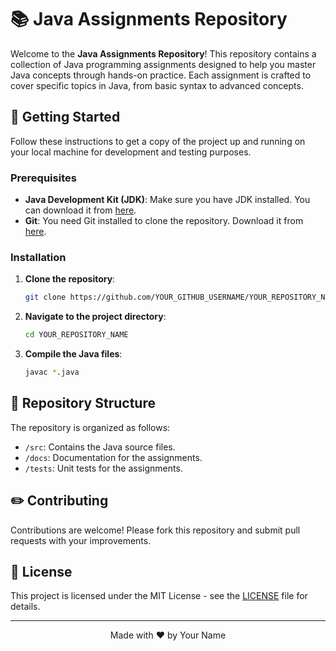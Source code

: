 # 📚 Java Assignments Repository

Welcome to the **Java Assignments Repository**! This repository contains a collection of Java programming assignments designed to help you master Java concepts through hands-on practice. Each assignment is crafted to cover specific topics in Java, from basic syntax to advanced concepts.

## 🚀 Getting Started

Follow these instructions to get a copy of the project up and running on your local machine for development and testing purposes.

### Prerequisites

- **Java Development Kit (JDK)**: Make sure you have JDK installed. You can download it from [here](https://www.oracle.com/java/technologies/javase-jdk11-downloads.html).
- **Git**: You need Git installed to clone the repository. Download it from [here](https://git-scm.com/downloads).

### Installation

1. **Clone the repository**:
    ```bash
    git clone https://github.com/YOUR_GITHUB_USERNAME/YOUR_REPOSITORY_NAME.git
    ```

2. **Navigate to the project directory**:
    ```bash
    cd YOUR_REPOSITORY_NAME
    ```

3. **Compile the Java files**:
    ```bash
    javac *.java
    ```

## 📂 Repository Structure

The repository is organized as follows:

- `/src`: Contains the Java source files.
- `/docs`: Documentation for the assignments.
- `/tests`: Unit tests for the assignments.

## ✏️ Contributing

Contributions are welcome! Please fork this repository and submit pull requests with your improvements.

## 📄 License

This project is licensed under the MIT License - see the [LICENSE](LICENSE) file for details.

---

<div align="center">
    <p>Made with ❤️ by Your Name</p>
</div>
